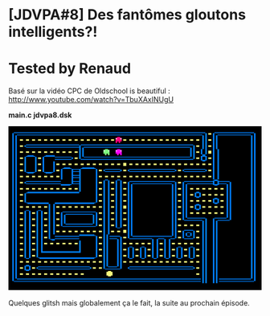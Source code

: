# [JDVPA#8] Des fantômes gloutons intelligents?!
# Tested by Renaud

Basé sur la vidéo CPC de Oldschool is beautiful : http://www.youtube.com/watch?v=TbuXAxINUgU

__main.c jdvpa8.dsk__

![JDVPA8.dsk.png](JDVPA8.dsk.png)

Quelques glitsh mais globalement ça le fait, la suite au prochain épisode.